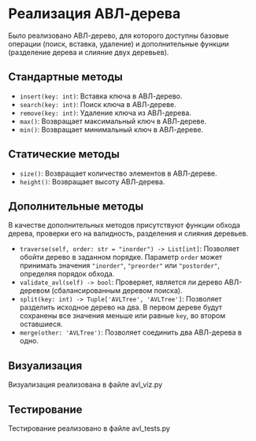 # Реализация АВЛ-дерева

Было реализовано АВЛ-дерево, для которого доступны базовые операции (поиск, вставка, удаление) и дополнительные функции (разделение дерева и слияние двух деревьев).

## Стандартные методы
- `insert(key: int)`: Вставка ключа в АВЛ-дерево.
- `search(key: int)`: Поиск ключа в АВЛ-дереве.
- `remove(key: int)`: Удаление ключа из АВЛ-дерева.
- `max()`: Возвращает максимальный ключ в АВЛ-дереве.
- `min()`: Возвращает минимальный ключ в АВЛ-дереве.

## Статические методы
- `size()`: Возвращает количество элементов в АВЛ-дереве.
- `height()`: Возвращает высоту АВЛ-дерева.

## Дополнительные методы
В качестве дополнительных методов присутствуют функции обхода дерева, проверки его на валидность, разделения и слияния деревьев.

- `traverse(self, order: str = "inorder") -> List[int]`: Позволяет обойти дерево в заданном порядке. Параметр `order` может принимать значения `"inorder"`, `"preorder"` или `"postorder"`, определяя порядок обхода.
- `validate_avl(self) -> bool`: Проверяет, является ли дерево АВЛ-деревом (сбалансированным деревом поиска).
- `split(key: int) -> Tuple['AVLTree', 'AVLTree']`: Позволяет разделить исходное дерево на два. В первом дереве будут сохранены все значения меньше или равные `key`, во втором оставшиеся.
- `merge(other: 'AVLTree')`: Позволяет соединить два АВЛ-дерева в одно.

## Визуализация
Визуализация реализована в файле avl_viz.py

## Тестирование
Тестирование реализовано в файле avl_tests.py
